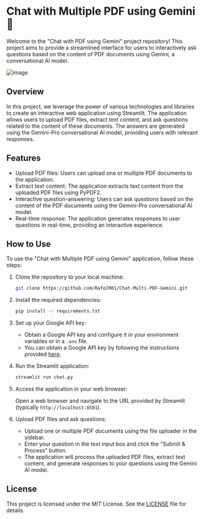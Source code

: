 # Chat with Multiple PDF using Gemini 💁

Welcome to the "Chat with PDF using Gemini" project repository! This project aims to provide a streamlined interface for users to interactively ask questions based on the content of PDF documents using Gemini, a conversational AI model.

![image](https://github.com/Rafe2001/Chat-Multi-PDF-Gemini/assets/108533597/c97bd0b1-a1d6-4b8c-90e8-0846b560291b)


## Overview

In this project, we leverage the power of various technologies and libraries to create an interactive web application using Streamlit. The application allows users to upload PDF files, extract text content, and ask questions related to the content of these documents. The answers are generated using the Gemini-Pro conversational AI model, providing users with relevant responses.

## Features

- Upload PDF files: Users can upload one or multiple PDF documents to the application.
- Extract text content: The application extracts text content from the uploaded PDF files using PyPDF2.
- Interactive question-answering: Users can ask questions based on the content of the PDF documents using the Gemini-Pro conversational AI model.
- Real-time response: The application generates responses to user questions in real-time, providing an interactive experience.

## How to Use

To use the "Chat with Multiple PDF using Gemini" application, follow these steps:

1. Clone the repository to your local machine:

   ```bash
   git clone https://github.com/Rafe2001/Chat-Multi-PDF-Gemini.git
   ```

2. Install the required dependencies:

   ```bash
   pip install -r requirements.txt
   ```

3. Set up your Google API key:
   
   - Obtain a Google API key and configure it in your environment variables or in a `.env` file.
   - You can obtain a Google API key by following the instructions provided [here](https://makersuite.google.com/app/apikey).

4. Run the Streamlit application:

   ```bash
   streamlit run chat.py
   ```

5. Access the application in your web browser:

   Open a web browser and navigate to the URL provided by Streamlit (typically `http://localhost:8501`).

6. Upload PDF files and ask questions:

   - Upload one or multiple PDF documents using the file uploader in the sidebar.
   - Enter your question in the text input box and click the "Submit & Process" button.
   - The application will process the uploaded PDF files, extract text content, and generate responses to your questions using the Gemini AI model.


## License

This project is licensed under the MIT License. See the [LICENSE](LICENSE) file for details.
